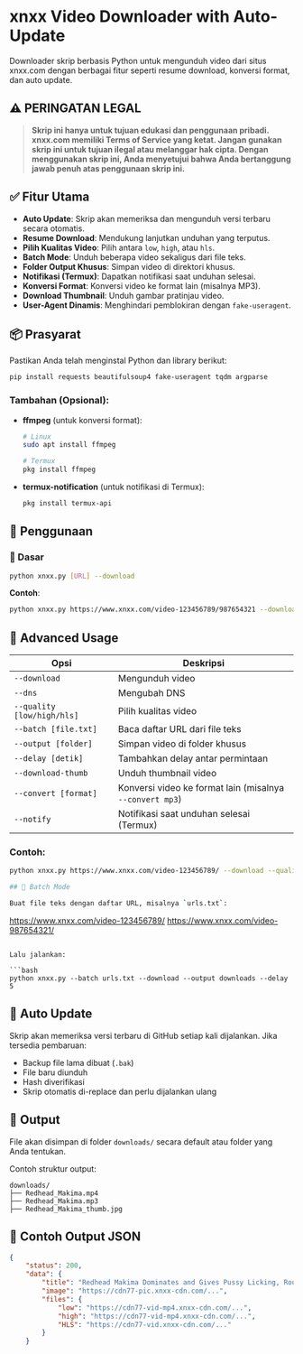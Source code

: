 # xnxx Video Downloader with Auto-Update

Downloader skrip berbasis Python untuk mengunduh video dari situs xnxx.com dengan berbagai fitur seperti resume download, konversi format, dan auto update.

## ⚠️ PERINGATAN LEGAL

> **Skrip ini hanya untuk tujuan edukasi dan penggunaan pribadi. xnxx.com memiliki Terms of Service yang ketat. Jangan gunakan skrip ini untuk tujuan ilegal atau melanggar hak cipta. Dengan menggunakan skrip ini, Anda menyetujui bahwa Anda bertanggung jawab penuh atas penggunaan skrip ini.**

## ✅ Fitur Utama

- **Auto Update**: Skrip akan memeriksa dan mengunduh versi terbaru secara otomatis.
- **Resume Download**: Mendukung lanjutkan unduhan yang terputus.
- **Pilih Kualitas Video**: Pilih antara `low`, `high`, atau `hls`.
- **Batch Mode**: Unduh beberapa video sekaligus dari file teks.
- **Folder Output Khusus**: Simpan video di direktori khusus.
- **Notifikasi (Termux)**: Dapatkan notifikasi saat unduhan selesai.
- **Konversi Format**: Konversi video ke format lain (misalnya MP3).
- **Download Thumbnail**: Unduh gambar pratinjau video.
- **User-Agent Dinamis**: Menghindari pemblokiran dengan `fake-useragent`.

## 📦 Prasyarat

Pastikan Anda telah menginstal Python dan library berikut:

```bash
pip install requests beautifulsoup4 fake-useragent tqdm argparse
```

### Tambahan (Opsional):
- **ffmpeg** (untuk konversi format):
  ```bash
  # Linux
  sudo apt install ffmpeg

  # Termux
  pkg install ffmpeg
  ```

- **termux-notification** (untuk notifikasi di Termux):
  ```bash
  pkg install termux-api
  ```

## 🔧 Penggunaan

### 🔹 Dasar

```bash
python xnxx.py [URL] --download
```

**Contoh**:
```bash
python xnxx.py https://www.xnxx.com/video-123456789/987654321 --download
```

## 🔹 Advanced Usage

| Opsi                  | Deskripsi                                      |
|-----------------------|------------------------------------------------|
| `--download`          | Mengunduh video                                |
| `--dns`          | Mengubah DNS                                |
| `--quality [low/high/hls]` | Pilih kualitas video                        |
| `--batch [file.txt]`  | Baca daftar URL dari file teks                 |
| `--output [folder]`   | Simpan video di folder khusus                  |
| `--delay [detik]`     | Tambahkan delay antar permintaan                |
| `--download-thumb`    | Unduh thumbnail video                           |
| `--convert [format]`  | Konversi video ke format lain (misalnya `--convert mp3`) |
| `--notify`            | Notifikasi saat unduhan selesai (Termux)      |

### Contoh:
```bash
python xnxx.py https://www.xnxx.com/video-123456789/ --download --quality high --output videos --notify --convert mp3 --download-thumb

## 📁 Batch Mode

Buat file teks dengan daftar URL, misalnya `urls.txt`:

```
https://www.xnxx.com/video-123456789/
https://www.xnxx.com/video-987654321/
```

Lalu jalankan:

```bash
python xnxx.py --batch urls.txt --download --output downloads --delay 5
```

## 🔁 Auto Update

Skrip akan memeriksa versi terbaru di GitHub setiap kali dijalankan. Jika tersedia pembaruan:

- Backup file lama dibuat (`.bak`)
- File baru diunduh
- Hash diverifikasi
- Skrip otomatis di-replace dan perlu dijalankan ulang

## 📁 Output

File akan disimpan di folder `downloads/` secara default atau folder yang Anda tentukan.

Contoh struktur output:

```
downloads/
├── Redhead_Makima.mp4
├── Redhead_Makima.mp3
├── Redhead_Makima_thumb.jpg
```

## 📝 Contoh Output JSON

```json
{
    "status": 200,
    "data": {
        "title": "Redhead Makima Dominates and Gives Pussy Licking, Rough Fucking and Dirty Talk - Cosplay from Chainsaw Man",
        "image": "https://cdn77-pic.xnxx-cdn.com/...",
        "files": {
            "low": "https://cdn77-vid-mp4.xnxx-cdn.com/...",
            "high": "https://cdn77-vid-mp4.xnxx-cdn.com/...",
            "HLS": "https://cdn77-vid.xnxx-cdn.com/..."
        }
    }
```
